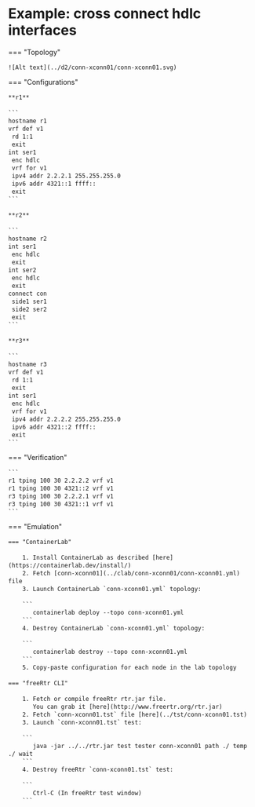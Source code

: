 # Example: cross connect hdlc interfaces

=== "Topology"

    ![Alt text](../d2/conn-xconn01/conn-xconn01.svg)

=== "Configurations"

    **r1**

    ```
    hostname r1
    vrf def v1
     rd 1:1
     exit
    int ser1
     enc hdlc
     vrf for v1
     ipv4 addr 2.2.2.1 255.255.255.0
     ipv6 addr 4321::1 ffff::
     exit
    ```

    **r2**

    ```
    hostname r2
    int ser1
     enc hdlc
     exit
    int ser2
     enc hdlc
     exit
    connect con
     side1 ser1
     side2 ser2
     exit
    ```

    **r3**

    ```
    hostname r3
    vrf def v1
     rd 1:1
     exit
    int ser1
     enc hdlc
     vrf for v1
     ipv4 addr 2.2.2.2 255.255.255.0
     ipv6 addr 4321::2 ffff::
     exit
    ```

=== "Verification"

    ```
    r1 tping 100 30 2.2.2.2 vrf v1
    r1 tping 100 30 4321::2 vrf v1
    r3 tping 100 30 2.2.2.1 vrf v1
    r3 tping 100 30 4321::1 vrf v1
    ```

=== "Emulation"

    === "ContainerLab"

        1. Install ContainerLab as described [here](https://containerlab.dev/install/)  
        2. Fetch [conn-xconn01](../clab/conn-xconn01/conn-xconn01.yml) file  
        3. Launch ContainerLab `conn-xconn01.yml` topology:  

        ```
           containerlab deploy --topo conn-xconn01.yml  
        ```
        4. Destroy ContainerLab `conn-xconn01.yml` topology:  

        ```
           containerlab destroy --topo conn-xconn01.yml  
        ```
        5. Copy-paste configuration for each node in the lab topology

    === "freeRtr CLI"

        1. Fetch or compile freeRtr rtr.jar file.  
           You can grab it [here](http://www.freertr.org/rtr.jar)  
        2. Fetch `conn-xconn01.tst` file [here](../tst/conn-xconn01.tst)  
        3. Launch `conn-xconn01.tst` test:  

        ```
           java -jar ../../rtr.jar test tester conn-xconn01 path ./ temp ./ wait
        ```
        4. Destroy freeRtr `conn-xconn01.tst` test:  

        ```
           Ctrl-C (In freeRtr test window)
        ```

